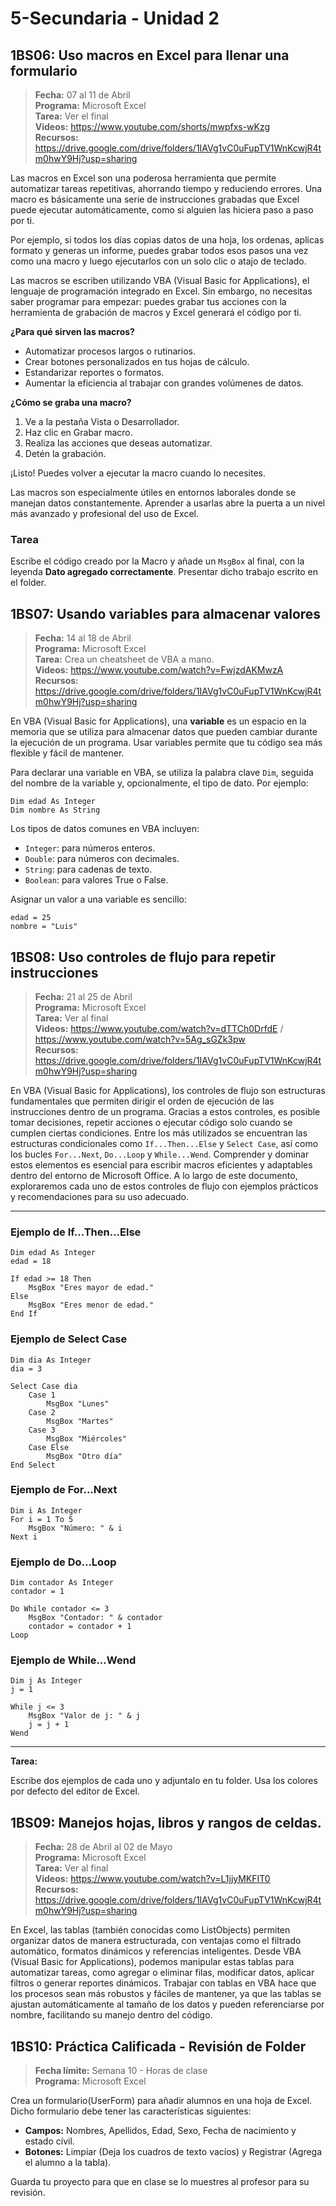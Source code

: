 # 5-Secundaria - Unidad 2

## 1BS06: Uso macros en Excel para llenar una formulario

> <i class="bi bi-calendar"></i> **Fecha:** 07 al 11 de Abril<br><i class="bi bi-laptop"></i> **Programa:** Microsoft Excel<br><i class="bi bi-clipboard-check"></i> **Tarea:** Ver el final<br><i class="bi bi-youtube txt-red"></i> **Videos:** https://www.youtube.com/shorts/mwpfxs-wKzg<br> <i class="bi bi-backpack"></i> **Recursos:** https://drive.google.com/drive/folders/1IAVg1vC0uFupTV1WnKcwjR4tm0hwY9Hj?usp=sharing

Las macros en Excel son una poderosa herramienta que permite automatizar tareas repetitivas, ahorrando tiempo y reduciendo errores. Una macro es básicamente una serie de instrucciones grabadas que Excel puede ejecutar automáticamente, como si alguien las hiciera paso a paso por ti.

Por ejemplo, si todos los días copias datos de una hoja, los ordenas, aplicas formato y generas un informe, puedes grabar todos esos pasos una vez como una macro y luego ejecutarlos con un solo clic o atajo de teclado.

Las macros se escriben utilizando VBA (Visual Basic for Applications), el lenguaje de programación integrado en Excel. Sin embargo, no necesitas saber programar para empezar: puedes grabar tus acciones con la herramienta de grabación de macros y Excel generará el código por ti.

**¿Para qué sirven las macros?**

- Automatizar procesos largos o rutinarios.
- Crear botones personalizados en tus hojas de cálculo.
- Estandarizar reportes o formatos.
- Aumentar la eficiencia al trabajar con grandes volúmenes de datos.

**¿Cómo se graba una macro?**

1. Ve a la pestaña Vista o Desarrollador.
2. Haz clic en Grabar macro.
3. Realiza las acciones que deseas automatizar.
4. Detén la grabación.

¡Listo! Puedes volver a ejecutar la macro cuando lo necesites.

Las macros son especialmente útiles en entornos laborales donde se manejan datos constantemente. Aprender a usarlas abre la puerta a un nivel más avanzado y profesional del uso de Excel.

### Tarea

Escribe el código creado por la Macro y añade un `MsgBox` al final, con la leyenda **Dato agregado correctamente**. Presentar dicho trabajo escrito en el folder.

## 1BS07: Usando variables para almacenar valores

> <i class="bi bi-calendar"></i> **Fecha:** 14 al 18 de Abril<br><i class="bi bi-laptop"></i> **Programa:** Microsoft Excel<br><i class="bi bi-clipboard-check"></i> **Tarea:** Crea un cheatsheet de VBA a mano.<br><i class="bi bi-youtube txt-red"></i> **Videos:** https://www.youtube.com/watch?v=FwjzdAKMwzA<br> <i class="bi bi-backpack"></i> **Recursos:** https://drive.google.com/drive/folders/1IAVg1vC0uFupTV1WnKcwjR4tm0hwY9Hj?usp=sharing

En VBA (Visual Basic for Applications), una **variable** es un espacio en la memoria que se utiliza para almacenar datos que pueden cambiar durante la ejecución de un programa. Usar variables permite que tu código sea más flexible y fácil de mantener.

Para declarar una variable en VBA, se utiliza la palabra clave `Dim`, seguida del nombre de la variable y, opcionalmente, el tipo de dato. Por ejemplo:

```vba
Dim edad As Integer
Dim nombre As String
```

Los tipos de datos comunes en VBA incluyen:

- `Integer`: para números enteros.
- `Double`: para números con decimales.
- `String`: para cadenas de texto.
- `Boolean`: para valores True o False.

Asignar un valor a una variable es sencillo:

```vba
edad = 25
nombre = "Luis"
```

## 1BS08: Uso controles de flujo para repetir instrucciones

> <i class="bi bi-calendar"></i> **Fecha:** 21 al 25 de Abril<br><i class="bi bi-laptop"></i> **Programa:** Microsoft Excel<br><i class="bi bi-clipboard-check"></i> **Tarea:** Ver al final<br><i class="bi bi-youtube txt-red"></i> **Videos:** https://www.youtube.com/watch?v=dTTCh0DrfdE / https://www.youtube.com/watch?v=5Ag_sGZk3pw<br> <i class="bi bi-backpack"></i> **Recursos:** https://drive.google.com/drive/folders/1IAVg1vC0uFupTV1WnKcwjR4tm0hwY9Hj?usp=sharing

En VBA (Visual Basic for Applications), los controles de flujo son estructuras fundamentales que permiten dirigir el orden de ejecución de las instrucciones dentro de un programa. Gracias a estos controles, es posible tomar decisiones, repetir acciones o ejecutar código solo cuando se cumplen ciertas condiciones. Entre los más utilizados se encuentran las estructuras condicionales como `If...Then...Else` y `Select Case`, así como los bucles `For...Next`, `Do...Loop` y `While...Wend`. Comprender y dominar estos elementos es esencial para escribir macros eficientes y adaptables dentro del entorno de Microsoft Office. A lo largo de este documento, exploraremos cada uno de estos controles de flujo con ejemplos prácticos y recomendaciones para su uso adecuado.

---

### Ejemplo de If...Then...Else
```vba
Dim edad As Integer
edad = 18

If edad >= 18 Then
    MsgBox "Eres mayor de edad."
Else
    MsgBox "Eres menor de edad."
End If
```

### Ejemplo de Select Case
```vba
Dim dia As Integer
dia = 3

Select Case dia
    Case 1
        MsgBox "Lunes"
    Case 2
        MsgBox "Martes"
    Case 3
        MsgBox "Miércoles"
    Case Else
        MsgBox "Otro día"
End Select
```

### Ejemplo de For...Next
```vba
Dim i As Integer
For i = 1 To 5
    MsgBox "Número: " & i
Next i
```

### Ejemplo de Do...Loop
```vba
Dim contador As Integer
contador = 1

Do While contador <= 3
    MsgBox "Contador: " & contador
    contador = contador + 1
Loop
```

### Ejemplo de While...Wend
```vba
Dim j As Integer
j = 1

While j <= 3
    MsgBox "Valor de j: " & j
    j = j + 1
Wend
```

---

**Tarea:**

Escribe dos ejemplos de cada uno y adjuntalo en tu folder. Usa los colores por defecto del editor de Excel.

<div class="currentTheme">

## 1BS09: Manejos hojas, libros y rangos de celdas.

> <i class="bi bi-calendar"></i> **Fecha:** 28 de Abril al 02 de Mayo<br><i class="bi bi-laptop"></i> **Programa:** Microsoft Excel<br><i class="bi bi-clipboard-check"></i> **Tarea:** Ver al final<br><i class="bi bi-youtube txt-red"></i> **Videos:** https://www.youtube.com/watch?v=L1jjyMKFIT0<br> <i class="bi bi-backpack"></i> **Recursos:** https://drive.google.com/drive/folders/1IAVg1vC0uFupTV1WnKcwjR4tm0hwY9Hj?usp=sharing

En Excel, las tablas (también conocidas como ListObjects) permiten organizar datos de manera estructurada, con ventajas como el filtrado automático, formatos dinámicos y referencias inteligentes. Desde VBA (Visual Basic for Applications), podemos manipular estas tablas para automatizar tareas, como agregar o eliminar filas, modificar datos, aplicar filtros o generar reportes dinámicos. Trabajar con tablas en VBA hace que los procesos sean más robustos y fáciles de mantener, ya que las tablas se ajustan automáticamente al tamaño de los datos y pueden referenciarse por nombre, facilitando su manejo dentro del código.

</div>

## 1BS10: Práctica Calificada - Revisión de Folder

> <i class="bi bi-calendar"></i> **Fecha límite:** Semana 10 - Horas de clase<br><i class="bi bi-laptop"></i> **Programa:** Microsoft Excel<br>

Crea un formulario(UserForm) para añadir alumnos en una hoja de Excel. Dicho formulario debe tener las características siguientes:

- **Campos:** Nombres, Apellidos, Edad, Sexo, Fecha de nacimiento y estado cívil.
- **Botones:** Limpiar (Deja los cuadros de texto vacíos) y Registrar (Agrega el alumno a la tabla).

Guarda tu proyecto para que en clase se lo muestres al profesor para su revisión.
